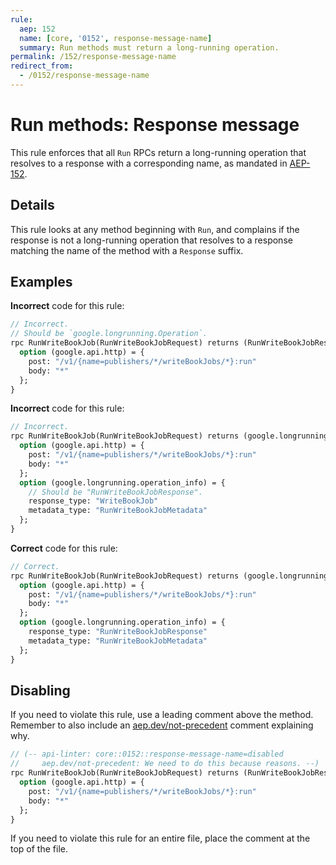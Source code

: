 ```yaml
---
rule:
  aep: 152
  name: [core, '0152', response-message-name]
  summary: Run methods must return a long-running operation.
permalink: /152/response-message-name
redirect_from:
  - /0152/response-message-name
---
```


# Run methods: Response message

This rule enforces that all `Run` RPCs return a long-running operation that
resolves to a response with a corresponding name, as mandated in [AEP-152][].

## Details

This rule looks at any method beginning with `Run`, and complains if the
response is not a long-running operation that resolves to a response matching
the name of the method with a `Response` suffix.

## Examples

**Incorrect** code for this rule:

```proto
// Incorrect.
// Should be `google.longrunning.Operation`.
rpc RunWriteBookJob(RunWriteBookJobRequest) returns (RunWriteBookJobResponse) {
  option (google.api.http) = {
    post: "/v1/{name=publishers/*/writeBookJobs/*}:run"
    body: "*"
  };
}
```

**Incorrect** code for this rule:

```proto
// Incorrect.
rpc RunWriteBookJob(RunWriteBookJobRequest) returns (google.longrunning.Operation) {
  option (google.api.http) = {
    post: "/v1/{name=publishers/*/writeBookJobs/*}:run"
    body: "*"
  };
  option (google.longrunning.operation_info) = {
    // Should be "RunWriteBookJobResponse".
    response_type: "WriteBookJob"
    metadata_type: "RunWriteBookJobMetadata"
  };
}
```

**Correct** code for this rule:

```proto
// Correct.
rpc RunWriteBookJob(RunWriteBookJobRequest) returns (google.longrunning.Operation) {
  option (google.api.http) = {
    post: "/v1/{name=publishers/*/writeBookJobs/*}:run"
    body: "*"
  };
  option (google.longrunning.operation_info) = {
    response_type: "RunWriteBookJobResponse"
    metadata_type: "RunWriteBookJobMetadata"
  };
}
```

## Disabling

If you need to violate this rule, use a leading comment above the method.
Remember to also include an [aep.dev/not-precedent][] comment explaining why.

```proto
// (-- api-linter: core::0152::response-message-name=disabled
//     aep.dev/not-precedent: We need to do this because reasons. --)
rpc RunWriteBookJob(RunWriteBookJobRequest) returns (RunWriteBookJobResponse) {
  option (google.api.http) = {
    post: "/v1/{name=publishers/*/writeBookJobs/*}:run"
    body: "*"
  };
}
```

If you need to violate this rule for an entire file, place the comment at the
top of the file.

[aep-152]: https://aep.dev/152
[aep.dev/not-precedent]: https://aep.dev/not-precedent
